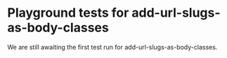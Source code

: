 # Playground tests for add-url-slugs-as-body-classes
We are still awaiting the first test run for add-url-slugs-as-body-classes.
